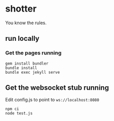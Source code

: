 # shotter
You know the rules.

## run locally
### Get the pages running

```
gem install bundler
bundle install
bundle exec jekyll serve
```

## Get the websocket stub running
Edit config.js to point to `ws://localhost:8080`
```
npm ci
node test.js
```
